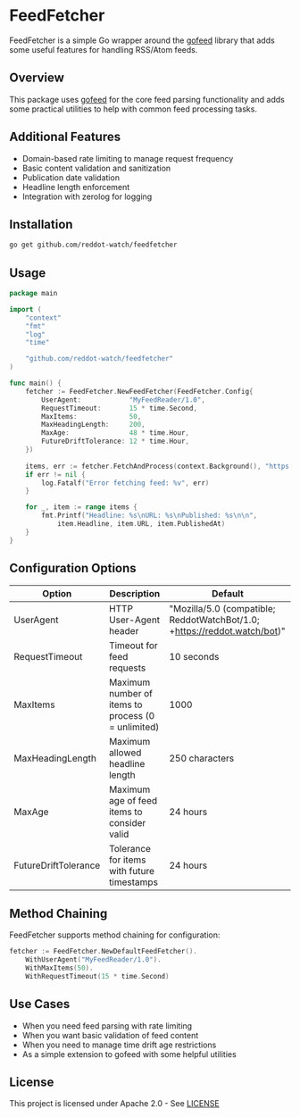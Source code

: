 # FeedFetcher

FeedFetcher is a simple Go wrapper around the [gofeed](https://github.com/mmcdole/gofeed) library that adds some useful features for handling RSS/Atom feeds.

## Overview

This package uses [gofeed](https://github.com/mmcdole/gofeed) for the core feed parsing functionality and adds some practical utilities to help with common feed processing tasks.

## Additional Features

- Domain-based rate limiting to manage request frequency
- Basic content validation and sanitization
- Publication date validation
- Headline length enforcement
- Integration with zerolog for logging

## Installation

```bash
go get github.com/reddot-watch/feedfetcher
```

## Usage

```go
package main

import (
	"context"
	"fmt"
	"log"
	"time"

	"github.com/reddot-watch/feedfetcher"
)

func main() {
	fetcher := FeedFetcher.NewFeedFetcher(FeedFetcher.Config{
		UserAgent:            "MyFeedReader/1.0",
		RequestTimeout:       15 * time.Second,
		MaxItems:             50,
		MaxHeadingLength:     200,
		MaxAge:               48 * time.Hour,
		FutureDriftTolerance: 12 * time.Hour,
	})
	
	items, err := fetcher.FetchAndProcess(context.Background(), "https://example.com/feed.xml")
	if err != nil {
		log.Fatalf("Error fetching feed: %v", err)
	}

	for _, item := range items {
		fmt.Printf("Headline: %s\nURL: %s\nPublished: %s\n\n",
			item.Headline, item.URL, item.PublishedAt)
	}
}
```

## Configuration Options

| Option | Description | Default |
|--------|-------------|---------|
| UserAgent | HTTP User-Agent header | "Mozilla/5.0 (compatible; ReddotWatchBot/1.0; +https://reddot.watch/bot)" |
| RequestTimeout | Timeout for feed requests | 10 seconds |
| MaxItems | Maximum number of items to process (0 = unlimited) | 1000 |
| MaxHeadingLength | Maximum allowed headline length | 250 characters |
| MaxAge | Maximum age of feed items to consider valid | 24 hours |
| FutureDriftTolerance | Tolerance for items with future timestamps | 24 hours |

## Method Chaining

FeedFetcher supports method chaining for configuration:

```go
fetcher := FeedFetcher.NewDefaultFeedFetcher().
    WithUserAgent("MyFeedReader/1.0").
    WithMaxItems(50).
    WithRequestTimeout(15 * time.Second)
```

## Use Cases

- When you need feed parsing with rate limiting
- When you want basic validation of feed content
- When you need to manage time drift age restrictions
- As a simple extension to gofeed with some helpful utilities

## License

This project is licensed under Apache 2.0 - See [LICENSE](LICENSE)